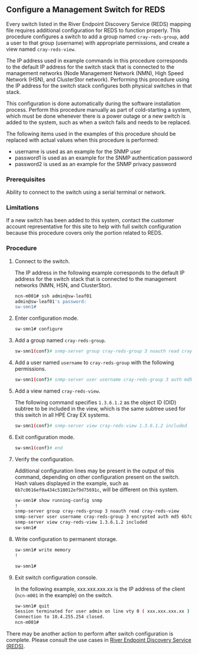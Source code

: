 ## Configure a Management Switch for REDS

Every switch listed in the River Endpoint Discovery Service \(REDS\) mapping file requires additional configuration for REDS to function properly. This procedure configures a switch to add a group named `cray-reds-group`, add a user to that group \(username\) with appropriate permissions, and create a view named `cray-reds-view`.

The IP address used in example commands in this procedure corresponds to the default IP address for the switch stack that is connected to the management networks \(Node Management Network \(NMN\), High Speed Network \(HSN\), and ClusterStor network\). Performing this procedure using the IP address for the switch stack configures both physical switches in that stack.

This configuration is done automatically during the software installation process. Perform this procedure manually as part of cold-starting a system, which must be done whenever there is a power outage or a new switch is added to the system, such as when a switch fails and needs to be replaced.

The following items used in the examples of this procedure should be replaced with actual values when this procedure is performed:

-   username is used as an example for the SNMP user
-   password1 is used as an example for the SNMP authentication password
-   password2 is used as an example for the SNMP privacy password

### Prerequisites

Ability to connect to the switch using a serial terminal or network.

### Limitations

If a new switch has been added to this system, contact the customer account representative for this site to help with full switch configuration because this procedure covers only the portion related to REDS.

### Procedure

1.  Connect to the switch.

    The IP address in the following example corresponds to the default IP address for the switch stack that is connected to the management networks \(NMN, HSN, and ClusterStor\).

    ```bash
    ncn-m001# ssh admin@sw-leaf01
    admin@sw-leaf01's password:
    sw-smn1#
    ```

2.  Enter configuration mode.

    ```bash
    sw-smn1# configure
    ```

3.  Add a group named `cray-reds-group`.

    ```bash
    sw-smn1(conf)# snmp-server group cray-reds-group 3 noauth read cray-reds-view
    ```

4.  Add a user named `username` to `cray-reds-group` with the following permissions.

    ```bash
    sw-smn1(conf)# snmp-server user username cray-reds-group 3 auth md5 password1 priv des56 password2
    ```

5.  Add a view named `cray-reds-view`.

    The following command specifies `1.3.6.1.2` as the object ID \(OID\) subtree to be included in the view, which is the same subtree used for this switch in all HPE Cray EX systems.

    ```bash
    sw-smn1(conf)# snmp-server view cray-reds-view 1.3.6.1.2 included
    ```

6.  Exit configuration mode.

    ```bash
    sw-smn1(conf)# end
    ```

7.  Verify the configuration.

    Additional configuration lines may be present in the output of this command, depending on other configuration present on the switch. Hash values displayed in the example, such as `6b7c0616ef0a434c518012ef9d75691c`, will be different on this system.

    ```bash
    sw-smn1# show running-config snmp
    !
    snmp-server group cray-reds-group 3 noauth read cray-reds-view
    snmp-server user username cray-reds-group 3 encrypted auth md5 6b7c0616ef0a434c518012ef9d75691c priv des56 ad2b5b9f6af4f15a93c2d3c2956f5e5e
    snmp-server view cray-reds-view 1.3.6.1.2 included
    sw-smn1#
    ```

8.  Write configuration to permanent storage.

    ```bash
    sw-smn1# write memory
    !
    
    sw-smn1#
    ```

9.  Exit switch configuration console.

    In the following example, xxx.xxx.xxx.xx is the IP address of the client \(`ncn-m001` in the example\) on the switch.

    ```bash
    sw-smn1# quit
    Session terminated for user admin on line vty 0 ( xxx.xxx.xxx.xx )
    Connection to 10.4.255.254 closed.
    ncn-m001# 
    ```


There may be another action to perform after switch configuration is complete. Please consult the use cases in [River Endpoint Discovery Service \(REDS\)](River_Endpoint_Discovery_Service.md).

